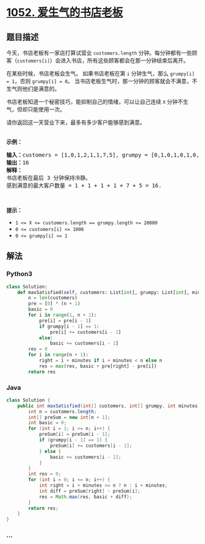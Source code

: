 # [1052. 爱生气的书店老板](https://leetcode-cn.com/problems/grumpy-bookstore-owner)



## 题目描述

<!-- 这里写题目描述 -->

<p>今天，书店老板有一家店打算试营业 <code>customers.length</code> 分钟。每分钟都有一些顾客（<code>customers[i]</code>）会进入书店，所有这些顾客都会在那一分钟结束后离开。</p>

<p>在某些时候，书店老板会生气。 如果书店老板在第 <code>i</code> 分钟生气，那么 <code>grumpy[i] = 1</code>，否则 <code>grumpy[i] = 0</code>。 当书店老板生气时，那一分钟的顾客就会不满意，不生气则他们是满意的。</p>

<p>书店老板知道一个秘密技巧，能抑制自己的情绪，可以让自己连续 <code>X</code> 分钟不生气，但却只能使用一次。</p>

<p>请你返回这一天营业下来，最多有多少客户能够感到满意。<br />
 </p>

<p><strong>示例：</strong></p>

<pre>
<strong>输入：</strong>customers = [1,0,1,2,1,1,7,5], grumpy = [0,1,0,1,0,1,0,1], X = 3
<strong>输出：</strong>16
<strong>解释：
</strong>书店老板在最后 3 分钟保持冷静。
感到满意的最大客户数量 = 1 + 1 + 1 + 1 + 7 + 5 = 16.
</pre>

<p> </p>

<p><strong>提示：</strong></p>

<ul>
	<li><code>1 <= X <= customers.length == grumpy.length <= 20000</code></li>
	<li><code>0 <= customers[i] <= 1000</code></li>
	<li><code>0 <= grumpy[i] <= 1</code></li>
</ul>


## 解法

<!-- 这里可写通用的实现逻辑 -->

<!-- tabs:start -->

### **Python3**

<!-- 这里可写当前语言的特殊实现逻辑 -->

```python
class Solution:
    def maxSatisfied(self, customers: List[int], grumpy: List[int], minutes: int) -> int:
        n = len(customers)
        pre = [0] * (n + 1)
        basic = 0
        for i in range(1, n + 1):
            pre[i] = pre[i - 1]
            if grumpy[i - 1] == 1:
                pre[i] += customers[i - 1]
            else:
                basic += customers[i - 1]
        res = 0
        for i in range(n + 1):
            right = i + minutes if i + minutes < n else n
            res = max(res, basic + pre[right] - pre[i])
        return res
```

### **Java**

<!-- 这里可写当前语言的特殊实现逻辑 -->

```java
class Solution {
    public int maxSatisfied(int[] customers, int[] grumpy, int minutes) {
        int n = customers.length;
        int[] preSum = new int[n + 1];
        int basic = 0;
        for (int i = 1; i <= n; i++) {
            preSum[i] = preSum[i - 1];
            if (grumpy[i - 1] == 1) {
                preSum[i] += customers[i - 1];
            } else {
                basic += customers[i - 1];
            }
        }
        int res = 0;
        for (int i = 0; i <= n; i++) {
            int right = i + minutes >= n ? n : i + minutes;
            int diff = preSum[right] - preSum[i];
            res = Math.max(res, basic + diff);
        }
        return res;
    }
}
```

### **...**

```

```

<!-- tabs:end -->
